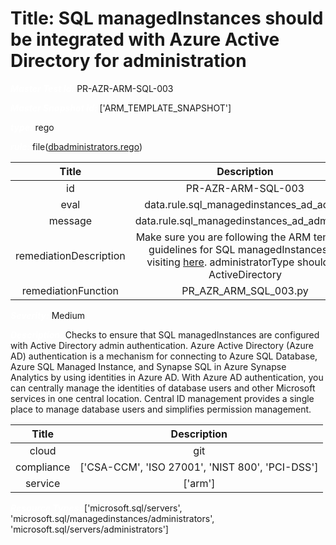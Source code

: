 



# Title: SQL managedInstances should be integrated with Azure Active Directory for administration


***<font color="white">Master Test Id:</font>*** PR-AZR-ARM-SQL-003

***<font color="white">Master Snapshot Id:</font>*** ['ARM_TEMPLATE_SNAPSHOT']

***<font color="white">type:</font>*** rego

***<font color="white">rule:</font>*** file([dbadministrators.rego])  
  
  
  
  

|Title|Description|
| :---: | :---: |
|id|PR-AZR-ARM-SQL-003|
|eval|data.rule.sql_managedinstances_ad_admin|
|message|data.rule.sql_managedinstances_ad_admin_err|
|remediationDescription|Make sure you are following the ARM template guidelines for SQL managedInstances by visiting <a href='https://docs.microsoft.com/en-us/azure/templates/microsoft.sql/managedinstances/administrators?tabs=json' target='_blank'>here</a>. administratorType should be ActiveDirectory|
|remediationFunction|PR_AZR_ARM_SQL_003.py|


***<font color="white">Severity:</font>*** Medium

***<font color="white">Description:</font>*** Checks to ensure that SQL managedInstances are configured with Active Directory admin authentication. Azure Active Directory (Azure AD) authentication is a mechanism for connecting to Azure SQL Database, Azure SQL Managed Instance, and Synapse SQL in Azure Synapse Analytics by using identities in Azure AD. With Azure AD authentication, you can centrally manage the identities of database users and other Microsoft services in one central location. Central ID management provides a single place to manage database users and simplifies permission management.  
  
  

|Title|Description|
| :---: | :---: |
|cloud|git|
|compliance|['CSA-CCM', 'ISO 27001', 'NIST 800', 'PCI-DSS']|
|service|['arm']|


***<font color="white">Resource Types:</font>*** ['microsoft.sql/servers', 'microsoft.sql/managedinstances/administrators', 'microsoft.sql/servers/administrators']


[dbadministrators.rego]: https://github.com/prancer-io/prancer-compliance-test/tree/master/azure/iac/dbadministrators.rego
